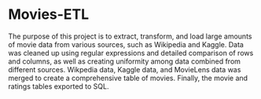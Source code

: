 # Movies-ETL
The purpose of this project is to extract, transform, and load large amounts of movie data from various sources, such as Wikipedia and Kaggle. Data was cleaned up using regular expressions and detailed comparison of rows and columns, as well as creating uniformity among data combined from different sources. Wikpedia data, Kaggle data, and MovieLens data was merged to create a comprehensive table of movies. Finally, the movie and ratings tables exported to SQL. 
